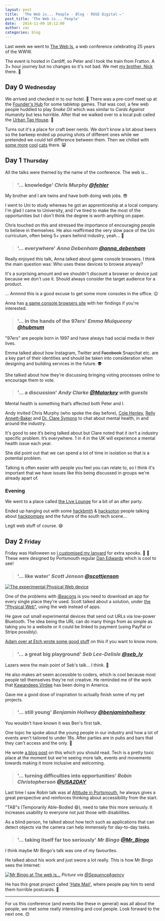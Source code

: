 ```yaml
---
layout: post
title:  'The Web is... People - Blog · ROSE Digital ✏'
post_title: 'The Web is... People'
date:   2014-11-09 18:12:00
author: zac
categories: blog
---
```


Last week we went to [The Web Is](http://theweb.is), a web conference celebrating 25 years of the WWW.

The event is hosted in Cardiff, so Peter and I took the train from Fratton. A 3+ hour journey but no changes so it's not bad. We met [my brother, Nick](http://twitter.com/nickcolley) there. :station:

## Day 0 <small>Wednesday</small>

We arrived and checked in to our hotel. :hotel: There was a pre-conf meet up at the [Founder's Hub](http://foundershub.co.uk/) for some tabletop games. That was cool, a few web people huddled to play _Snake Oil_ which was similar to _Cards Against Humanity_ but less horrible. After that we walked over to a local pub called the [Urban Tap House](http://www.urbantaphouse.co.uk/). :beers:

Turns out it's a place for craft beer nerds. We don't know a lot about beers so the barkeep ended up pouring shots of different ones while we pretended we could tell difference between them. Then we chilled with [some more](https://twitter.com/FrankJWest) [cool](https://twitter.com/drublic) [cats](https://twitter.com/helloanselm) there. :smile_cat:

## Day 1 <small>Thursday</small>

All the talks were themed by the name of the conference. The web is...

> ### '... knowledge' <cite>Chris Murphy [@fehler](https://twitter.com/fehler)</cite>

My brother and I are twins and have both doing web jobs. :sunglasses:

I went to Uni to study whereas he got an apprenticeship at a local company. I'm glad I came to University, and I've tired to make the most of the opportunities but I don't think the degree is worth anything on paper.

Chris touched on this and stressed the importance of encouraging people to believe in themselves. He also reaffirmed the very slow pace of the Uni curriculum, often being 5+ years behind industry, yeah... :older_man:

> ### '... everywhere' <cite>Anna Debenham [@anna_debenham](https://twitter.com/anna_debenham)</cite>

Really enjoyed this talk, Anna talked about game console browsers. I think the main question was: Who uses these devices to browse anyway? 

It's a surprising amount and we shouldn't discount a browser or device just because we don't use it. Should always consider the target audience for a product.

... Annnnd this is a good excuse to get some more consoles in the office. :wink:

Anna has [a game console browsers site](http://console.maban.co.uk/) with her findings if you're interested.

> ### '... in the hands of the 97ers' <cite>Emma Mulqueeny [@hubmum](https://twitter.com/hubmum)</cite>

"97ers" are people born in 1997 and have always had social media in their lives.

Emma talked about how Instagram, Twitter and <del>Facebook</del> Snapchat etc. are a key part of their identities and should be taken into consideration when designing and building services in the future. :alien:

She talked about how they're discussing bringing voting processes online to encourage them to vote.

> ### '... a discussion' <cite>Andy Clarke [@Malarkey](https://twitter.com/Malarkey/) with guests</cite>

Mental health is something that’s affected both Peter and I.

Andy invited Chris Murphy (who spoke the day before), [Cole Henley](http://twitter.com/cole007), [Relly Annett-Baker](http://twitter.com/rellyab) and [Dr. Clare Symons](http://twitter.com/Clare_Symons) to chat about mental health, in and around the industry.

It's good to see it’s being talked about but Clare noted that it isn’t a industry specific problem. It’s everywhere. 1 in 4 in the UK will experience a mental health issue each year.

She did point out that we can spend a lot of time in isolation so that is a potential problem.

Talking is often easier with people you feel you can relate to, so I think it's important that we have issues like this being discussed in groups we're already apart of.

### Evening

We went to a place called [the Live Lounge](http://www.thelivelounge.com/) for a bit of an after party.

Ended up hanging out with some [hackbmth](http://hackbmth.org/) & [hacksoton](http://hacksoton.com/) people talking about [hackpompey](http://hackpompey.co.uk) and the future of the south tech scene...

Legit web stuff of course. :sweat_smile:

## Day 2 <small>Friday</small>

Friday was Halloween so [I customised my lanyard](https://twitter.com/rosedgtl/status/528116366184701952) for extra spooks. :jack_o_lantern: :ghost: These were designed by Portsmouth regular [Dan Edwards](https://twitter.com/de) which is cool to see!

> ### '... like water' <cite>Scott Jenson [@scottjenson](https://twitter.com/scottjenson)</cite>

[<img class="img-right" src="/assets/physicalwebdevice.jpg" alt="The experimental Physical Web device">](https://twitter.com/zaccolley/status/528126932567592962)

One of the problems with [iBeacons](https://developer.apple.com/ibeacon/) is you need to download an app for every single place they're used. Scott talked about a solution, under [the "Physical Web"](https://google.github.io/physical-web/), using the web instead of apps.

He gave out small experimental devices that send out URLs via low-power Bluetooth. The idea being the URL can do many things from as simple as taking you to a website or it could be linked to payment (using PayPal or Stripe possibly).

[Adam over at Etch wrote some good stuff](http://etchuk.tumblr.com/post/101669101040/lets-get-physical) on this if you want to know more.

> ### '... a great big playground' <cite>Seb Lee-Delisle [@seb_ly](https://twitter.com/seb_ly)</cite>

Lazers were the main point of Seb's talk... I think. :rotating_light:

He also makes art seem accessible to coders, which is cool because most people tell themselves they're not creative. He reminded me of the work that [Kawandeep Virdee](https://twitter.com/whichlight) has been doing in America.

Gave me a good dose of inspiration to actually finish some of my pet projects.

> ### '... still young' <cite>Benjamin Hollway [@benjaminhollway](https://twitter.com/benjaminhollway)</cite>

You wouldn't have known it was Ben's first talk.

One topic he spoke about the young people in our industry and how a lot of events aren't tailored to under 18s. After parties are in pubs and bars that they can't access and the only. :underage:

He wrote [a blog post](http://nothingrandom.com/thinks/sorry-not-old-enough) on this which you should read. Tech is a pretty toxic place at the moment but we're seeing more talk, events and movements towards making it more inclusive and welcoming.

> ### '... turning difficulties into opportunities' <cite>Robin Christopherson [@USA2DAY](https://twitter.com/USA2DAY)</cite>

Last time I saw Robin talk was at [Altitude in Portsmouth](http://altitude.io/), he always gives a great perspective and reinforces thinking about accessibility from the start.

"TAB"s (Temporarily Able-Bodied :smile:), need to take this more seriously. It increases usability to everyone not just those with disabilities.

As a blind person, he talked about how tech such as applications that can detect objects via the camera can help immensely for day-to-day tasks. 

> ### '... taking itself far too seriously' <cite>Mr Bingo [@Mr_Bingo](https://twitter.com/Mr_Bingo)</cite>

I think maybe Mr Bingo's talk was one of my favourites.

He talked about his work and just swore a lot really. This is how Mr Bingo sees the Internet:

[![Mr Bingo at The web is...](/assets/mrbingo.jpg)](https://twitter.com/SequenceAgency/status/528256495319015424)
_Picture via [@SequenceAgency](https://twitter.com/SequenceAgency/status/528256495319015424)_

He has this great project called ['Hate Mail'](http://www.mr-bingo.org.uk/index.php?/root/hate-mail/), where people pay him to send them horrible postcards. :postbox:

***

For us this conference (and events like these in general) was all about the people, we met some really interesting and cool people. Look forward to the next one. :blush:





